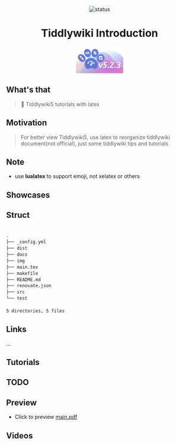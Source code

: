 <div align="center">

<img src="https://img.shields.io/badge/Status-WIP-blueviolet.svg?style=flat-square&logo=Chakra-Ui&color=90E59A&logoColor=green" alt="status" >

</div>

<h1 align="center">Tiddlywiki Introduction</h1>

<div align="center">

<img src="img/logo.png" width=128/>

</div>

## What's that

> 🎊 Tiddlywiki5 tutorials with latex

## Motivation

> For better view Tiddlywiki5, use latex to reorganize tiddlywiki document(not
> official), just some tiddlywiki tips and tutorials

## Note

- use **lualatex** to support emoji, not xelatex or others

## Showcases

<!-- | <img src="img/00.png" align="bottom" width=256/> | <img src="img/03.png" align="bottom" width=256/> | <img src="img/02.png" align="bottom" width=256/> | -->
<!-- | :----------------------------------------------: | :----------------------------------------------: | ------------------------------------------------ | -->
<!-- | <img src="img/01.png" align="bottom" width=256/> | <img src="img/03.png" align="bottom" width=256/> | <img src="img/02.png" align="bottom" width=256/> | -->

## Struct

```bash

.
├── _config.yml
├── dist
├── docs
├── img
├── main.tex
├── makefile
├── README.md
├── renovate.json
├── src
└── test

5 directories, 5 files
```

## Links

...

## Tutorials

## TODO

## Preview

- Click to preview [main.pdf](dist/main.pdf)

## Videos
